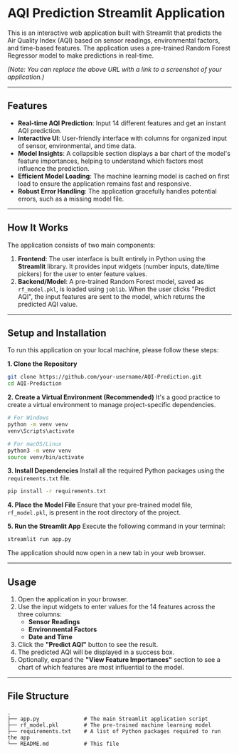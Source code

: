 # AQI Prediction Streamlit Application

This is an interactive web application built with Streamlit that predicts the Air Quality Index (AQI) based on sensor readings, environmental factors, and time-based features. The application uses a pre-trained Random Forest Regressor model to make predictions in real-time.

 
*(Note: You can replace the above URL with a link to a screenshot of your application.)*

---

## Features

-   **Real-time AQI Prediction**: Input 14 different features and get an instant AQI prediction.
-   **Interactive UI**: User-friendly interface with columns for organized input of sensor, environmental, and time data.
-   **Model Insights**: A collapsible section displays a bar chart of the model's feature importances, helping to understand which factors most influence the prediction.
-   **Efficient Model Loading**: The machine learning model is cached on first load to ensure the application remains fast and responsive.
-   **Robust Error Handling**: The application gracefully handles potential errors, such as a missing model file.

---

## How It Works

The application consists of two main components:

1.  **Frontend**: The user interface is built entirely in Python using the **Streamlit** library. It provides input widgets (number inputs, date/time pickers) for the user to enter feature values.
2.  **Backend/Model**: A pre-trained Random Forest model, saved as `rf_model.pkl`, is loaded using `joblib`. When the user clicks "Predict AQI", the input features are sent to the model, which returns the predicted AQI value.

---

## Setup and Installation

To run this application on your local machine, please follow these steps:

**1. Clone the Repository**
```bash
git clone https://github.com/your-username/AQI-Prediction.git
cd AQI-Prediction
```

**2. Create a Virtual Environment (Recommended)**
It's a good practice to create a virtual environment to manage project-specific dependencies.
```bash
# For Windows
python -m venv venv
venv\Scripts\activate

# For macOS/Linux
python3 -m venv venv
source venv/bin/activate
```

**3. Install Dependencies**
Install all the required Python packages using the `requirements.txt` file.
```bash
pip install -r requirements.txt
```

**4. Place the Model File**
Ensure that your pre-trained model file, `rf_model.pkl`, is present in the root directory of the project.

**5. Run the Streamlit App**
Execute the following command in your terminal:
```bash
streamlit run app.py
```
The application should now open in a new tab in your web browser.

---

## Usage

1.  Open the application in your browser.
2.  Use the input widgets to enter values for the 14 features across the three columns:
    -   **Sensor Readings**
    -   **Environmental Factors**
    -   **Date and Time**
3.  Click the **"Predict AQI"** button to see the result.
4.  The predicted AQI will be displayed in a success box.
5.  Optionally, expand the **"View Feature Importances"** section to see a chart of which features are most influential to the model.

---

## File Structure

```
.
├── app.py              # The main Streamlit application script
├── rf_model.pkl        # The pre-trained machine learning model
├── requirements.txt    # A list of Python packages required to run the app
└── README.md           # This file
```
